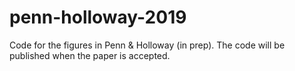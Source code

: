 # penn-holloway-2019
Code for the figures in Penn &amp; Holloway (in prep). The code will be published when the paper is accepted. 
